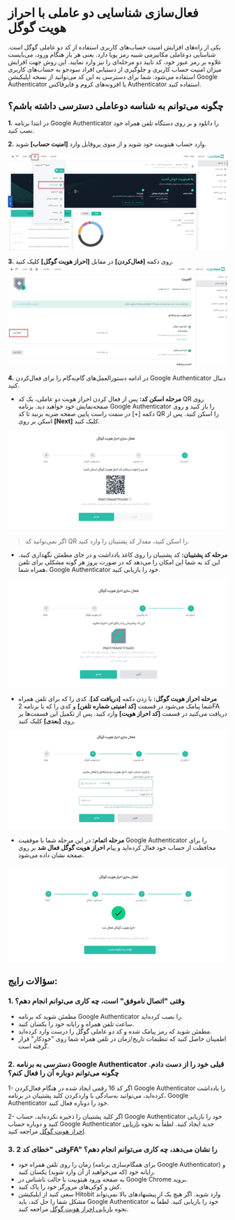 # فعال‌سازی شناسایی دو عاملی با احراز هویت گوگل 

یکی از راه‌های افزایش امنیت حساب‌های کاربری استفاده از کد دو عاملی گوگل است. شناسایی دوعاملی مکانیزمی شبیه رمز پویا دارد. یعنی  هر بار هنگام ورود، می‌بایست علاوه بر رمز عبور خود، کد تایید دو مرحله‌ای را نیز وارد نمایید. این روش جهت افرایش میزان امنیت حساب کاربری و جلوگیری از دستیابی افراد سودجو به حساب‌های کاربری استفاده می‌شود. شما برای دسترسی به این کد می‌توانید از نسخه اپلیکیشن Google Authenticator یا افزونه‌های کروم و فایرفاکس Authenticator استفاده کنید. 

## چگونه می‌توانم به شناسه دوعاملی دسترسی داشته باشم؟

**1.**	در ابتدا برنامه Google Authenticator را دانلود و بر روی دستگاه تلفن همراه خود نصب کنید.

**2.**	وارد حساب هیتوبیت خود شوید و از منوی پروفایل وارد **[امنیت حساب]** شوید.

![امنیت حساب](How-to-Enable-Google-Authentication6.png)

**3.**	روی دکمه **[فعال‌کردن]** در مقابل  **[احراز هویت گوگل]** کلیک کنید.
![فعال‌کردن احراز هویت گوگل](How-to-Enable-Google-Authentication1.png)

**4.**	در ادامه دستورالعمل‌های گام‌به‌گام را برای فعال‌کردن Google Authenticator دنبال کنید.

-	**مرحله اسکن کد:** پس از فعال کردن احراز هویت دو عاملی، یک کد QR روی صفحه‌نمایش خود خواهید دید. برنامه Google Authenticator را باز کنید و روی دکمه [+] در سمت راست پایین صفحه ضربه بزنید تا کد QR را اسکن کنید. پس از اسکن بر روی **[Next]** کلیک کنید.

![اسکن کد QR](How-to-Enable-Google-Authentication2.png)

> اگر نمی‌توانید کد QR را اسکن کنید، مقدار کد پشتیبان را وارد کنید.

-	**مرحله کد پشتیبان:**  کد پشتیبان را روی کاغذ یادداشت و در جای مطمئن نگهداری کنید. این کد به شما این امکان را می‌دهد که در صورت بروز هر گونه مشکلی برای تلفن همراه شما، Google Authenticator خود را بازیابی کنید.

![کد پشتیبان](How-to-Enable-Google-Authentication3.png)

- **مرحله احراز هویت گوگل:** با زدن دکمه **[دریافت کد]**، کدی را که برای تلفن همراه شما پیامک می‌شود در قسمت **[کد امنیتی شماره تلفن]** و کدی را که با برنامه 2FA دریافت می‌کنید در قسمت **[کد احراز هویت]** وارد کنید. پس از تکمیل این قسمت‌ها بر روی **[بعدی]** کلیک کنید.

![کد احراز هویت گوگل](How-to-Enable-Google-Authentication4.png)

- **مرحله اتمام:** در این مرحله شما با موفقیت Google Authenticator را برای محافظت از حساب خود فعال کرده‌اید و پیام **احراز هویت گوگل فعال شد** بر روی صفحه نشان داده می‌شود.

![اتمام فعال‌سازی احراز هویت](How-to-Enable-Google-Authentication5.png)

## سؤالات رایج:

### **1.**	وقتی "اتصال ناموفق" است، چه کاری می‌توانم انجام دهم؟

-	مطمئن شوید که برنامه Google Authenticator را نصب کرده‌اید.
- ساعت تلفن همراه و رایانه خود را یکسان کنید.
-	مطمئن شوید که رمز پیامک شده و کد دو عاملی گوگل را درست وارد کرده‌اید.
-	اطمینان حاصل کنید که تنظیمات تاریخ/زمان در تلفن همراه شما روی "خودکار" قرار گرفته است.

### **2.**	دسترسی به برنامه Google Authenticator قبلی خود را از دست دادم. چگونه می‌توانم دوباره آن را فعال کنم؟

1- اگر کد 16 رقمی ایجاد شده در هنگام فعال‌کردن Google Authenticator را یادداشت کرده‌اید، می‌توانید به‌سادگی با واردکردن کلید پشتیبان در برنامه، Google Authenticator خود را دوباره فعال کنید.

2- اگر کلید پشتیبان را ذخیره نکرده‌اید، حساب Google Authenticator خود را بازیابی کنید و دوباره حساب Google Authenticator جدید ایجاد کنید. لطفاً به نحوه [بازیابی احراز هویت گوگل](https://github.com/HitoBitCo/FAQDocs/blob/main/Account-Functions/Two-factor-Authentication/How-to-Reset-Google-Authentication/How-to-Reset-Google-Authentication.md) مراجعه کنید.

### **3.**	وقتی "خطای کد 2FA" را نشان می‌دهد، چه کاری می‌توانم انجام دهم؟

-	زمان را روی تلفن همراه خود (برای همگام‌سازی برنامه Google Authenticator) و رایانه خود (که می‌خواهید از آن وارد شوید) یکسان کنید.
-	به صفحه ورود هیتوبیت با حالت ناشناس در Google Chrome بروید.
-	کش و کوکی‌های مرورگر خود را پاک کنید.
-	سعی کنید از اپلیکیشن Hitobit وارد شوید.
اگر هیچ یک از پیشنهادهای بالا نمی‌تواند مشکل شما را حل کند، باید Google Authenticator خود را بازیابی کنید. لطفاً به نحوه [بازیابی احراز هویت گوگل](https://github.com/HitoBitCo/FAQDocs/blob/main/Account-Functions/Two-factor-Authentication/How-to-Reset-Google-Authentication/How-to-Reset-Google-Authentication.md) مراجعه کنید.
